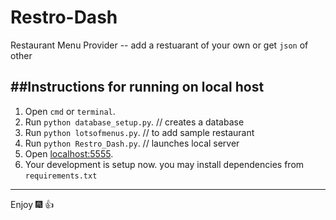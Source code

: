 # Restro-Dash

Restaurant Menu Provider -- add a restuarant of your own or get `json` of other

##Instructions for running on local host
-------------------------------------------------------------
1. Open `cmd` or `terminal`.
2. Run `python database_setup.py`.   // creates a database
3. Run `python lotsofmenus.py`.      // to add sample restaurant
4. Run `python Restro_Dash.py`.      // launches local server
5. Open [localhost:5555](https://localhost:5555).
6. Your development is setup now. you may install dependencies from `requirements.txt`

--------------------------------------------------------------

Enjoy :fireworks: :+1: 




